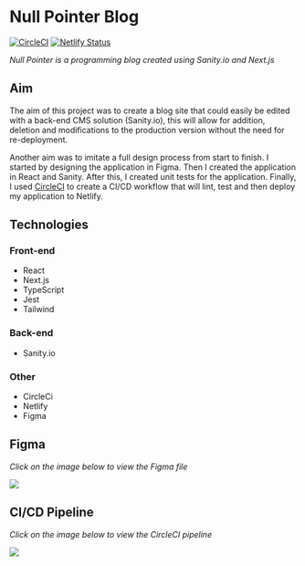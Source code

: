 # Null Pointer Blog
[![CircleCI](https://dl.circleci.com/status-badge/img/gh/daempasha/null-pointer-blog/tree/master.svg?style=shield)](https://dl.circleci.com/status-badge/redirect/gh/daempasha/null-pointer-blog/tree/master)
[![Netlify Status](https://api.netlify.com/api/v1/badges/716187de-548f-41d9-85f5-f4de9c85eb9b/deploy-status)](https://app.netlify.com/sites/null-pointer-blog/deploys)


_Null Pointer is a programming blog created using Sanity.io and Next.js_

## Aim
The aim of this project was to create a blog site that could easily be edited with a back-end CMS solution (Sanity.io), this will allow for addition, deletion and modifications to the production version without the need for re-deployment.

Another aim was to imitate a full design process from start to finish. I started by designing the application in Figma. Then I created the application in React and Sanity. After this, I created unit tests for the application. Finally, I used [CircleCI](https://circleci.com/) to create a CI/CD workflow that will lint, test and then deploy my application to Netlify.

## Technologies
### Front-end
- React
- Next.js
- TypeScript
- Jest
- Tailwind

### Back-end
- Sanity.io

### Other
- CircleCi
- Netlify
- Figma

## Figma
_Click on the image below to view the Figma file_

[<img src="https://user-images.githubusercontent.com/42499726/192887302-436d1323-73d7-4af5-a59e-a1b69ce0a34a.png">](https://www.figma.com/proto/8Cy3tE5M6lITCdOsdG8m9S/Coding-Blog?page-id=0%3A1&node-id=0%3A1&viewport=1644%2C-782%2C0.44&scaling=min-zoom&starting-point-node-id=237%3A14)

## CI/CD Pipeline 
_Click on the image below to view the CircleCI pipeline_

[<img src="https://user-images.githubusercontent.com/42499726/192889905-65e1d050-1adf-4242-9bad-4afd08902c24.png">](https://app.circleci.com/pipelines/github/daempasha/null-pointer-blog)


